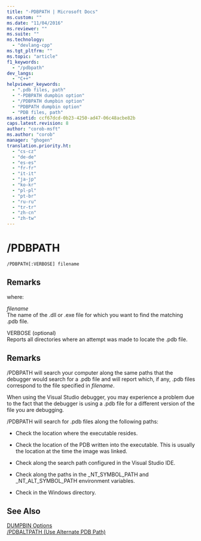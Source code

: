 ```yaml
---
title: "-PDBPATH | Microsoft Docs"
ms.custom: ""
ms.date: "11/04/2016"
ms.reviewer: ""
ms.suite: ""
ms.technology: 
  - "devlang-cpp"
ms.tgt_pltfrm: ""
ms.topic: "article"
f1_keywords: 
  - "/pdbpath"
dev_langs: 
  - "C++"
helpviewer_keywords: 
  - ".pdb files, path"
  - "-PDBPATH dumpbin option"
  - "/PDBPATH dumpbin option"
  - "PDBPATH dumpbin option"
  - "PDB files, path"
ms.assetid: ccf67dcd-0b23-4250-ad47-06c48acbe82b
caps.latest.revision: 8
author: "corob-msft"
ms.author: "corob"
manager: "ghogen"
translation.priority.ht: 
  - "cs-cz"
  - "de-de"
  - "es-es"
  - "fr-fr"
  - "it-it"
  - "ja-jp"
  - "ko-kr"
  - "pl-pl"
  - "pt-br"
  - "ru-ru"
  - "tr-tr"
  - "zh-cn"
  - "zh-tw"
---
```

# /PDBPATH
```  
/PDBPATH[:VERBOSE] filename  
```  
  
## Remarks  
 where:  
  
 *filename*  
 The name of the .dll or .exe file for which you want to find the matching .pdb file.  
  
 VERBOSE (optional)  
 Reports all directories where an attempt was made to locate the .pdb file.  
  
## Remarks  
 /PDBPATH will search your computer along the same paths that the debugger would search for a .pdb file and will report which, if any, .pdb files correspond to the file specified in *filename*.  
  
 When using the Visual Studio debugger, you may experience a problem due to the fact that the debugger is using a .pdb file for a different version of the file you are debugging.  
  
 /PDBPATH will search for .pdb files along the following paths:  
  
-   Check the location where the executable resides.  
  
-   Check the location of the PDB written into the executable. This is usually the location at the time the image was linked.  
  
-   Check along the search path configured in the Visual Studio IDE.  
  
-   Check along the paths in the _NT_SYMBOL_PATH and _NT_ALT_SYMBOL_PATH environment variables.  
  
-   Check in the Windows directory.  
  
## See Also  
 [DUMPBIN Options](../../build/reference/dumpbin-options.md)   
 [/PDBALTPATH (Use Alternate PDB Path)](../../build/reference/pdbaltpath-use-alternate-pdb-path.md)